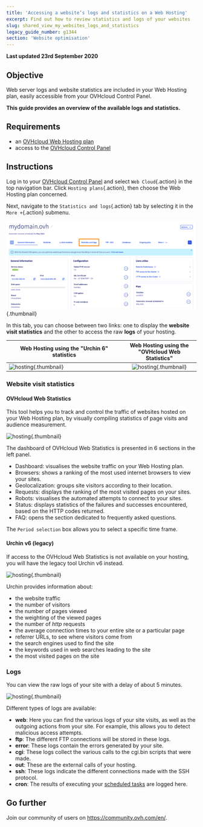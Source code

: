 ```yaml
---
title: 'Accessing a website’s logs and statistics on a Web Hosting'
excerpt: Find out how to review statistics and logs of your websites
slug: shared_view_my_websites_logs_and_statistics
legacy_guide_number: g1344
section: 'Website optimisation'
---
```


**Last updated 23rd September 2020**

## Objective

Web server logs and website statistics are included in your Web Hosting plan, easily accessible from your OVHcloud Control Panel.

**This guide provides an overview of the available logs and statistics.**

## Requirements

- an [OVHcloud Web Hosting plan](https://www.ovhcloud.com/asia/web-hosting/)
- access to the [OVHcloud Control Panel](https://ca.ovh.com/auth/?action=gotomanager&from=https://www.ovh.com/asia/&ovhSubsidiary=asia)

## Instructions

Log in to your [OVHcloud Control Panel](https://ca.ovh.com/auth/?action=gotomanager&from=https://www.ovh.com/asia/&ovhSubsidiary=asia) and select `Web Cloud`{.action} in the top navigation bar. Click `Hosting plans`{.action}, then choose the Web Hosting plan concerned.

Next, navigate to the `Statistics and logs`{.action} tab by selecting it in the `More +`{.action} submenu.

![hosting](images/statistics01.png){.thumbnail}

In this tab, you can choose between two links: one to display the **website visit statistics** and the other to access the raw **logs** of your hosting.

|Web Hosting using the "Urchin 6" statistics|Web Hosting using the <br> "OVHcloud Web Statistics"|
|----------|:-------------:|
| ![hosting](images/statistics02.png){.thumbnail} | ![hosting](images/statistics02bis.png){.thumbnail} |

### Website visit statistics

#### OVHcloud Web Statistics

This tool helps you to track and control the traffic of websites hosted on your Web Hosting plan, by visually compiling statistics of page visits and audience measurement.

![hosting](images/OWStats01.gif){.thumbnail}

The dashboard of OVHcloud Web Statistics is presented in 6 sections in the left panel.

- Dashboard: visualises the website traffic on your Web Hosting plan.
- Browsers: shows a ranking of the most used internet browsers to view your sites.
- Geolocalization: groups site visitors according to their location.
- Requests: displays the ranking of the most visited pages on your sites.
- Robots: visualises the automated attempts to connect to your sites.
- Status: displays statistics of the failures and successes encountered, based on the HTTP codes returned.
- FAQ: opens the section dedicated to frequently asked questions.

The `Period selection` box allows you to select a specific time frame.

#### Urchin v6 (legacy)

If access to the OVHcloud Web Statistics is not available on your hosting, you will have the legacy tool Urchin v6 instead.

![hosting](images/1490.png){.thumbnail}

Urchin provides information about:

- the website traffic
- the number of visitors
- the number of pages viewed
- the weighting of the viewed pages
- the number of *http* requests
- the average connection times to your entire site or a particular page
- referrer URLs, to see where visitors come from
- the search engines used to find the site
- the keywords used in web searches leading to the site
- the most visited pages on the site

### Logs

You can view the raw logs of your site with a delay of about 5 minutes.

![hosting](images/logs01.png){.thumbnail}

Different types of logs are available:

- **web**: Here you can find the various logs of your site visits, as well as the outgoing actions from your site. For example, this allows you to detect malicious access attempts.
- **ftp**: The different FTP connections will be stored in these logs.
- **error**: These logs contain the errors generated by your site.
- **cgi**: These logs collect the various calls to the cgi.bin scripts that were made.
- **out**: These are the external calls of your hosting.
- **ssh**: These logs indicate the different connections made with the SSH protocol.
- **cron**: The results of executing your [scheduled tasks](../hosting_automated_taskscron) are logged here.


## Go further

Join our community of users on <https://community.ovh.com/en/>.
